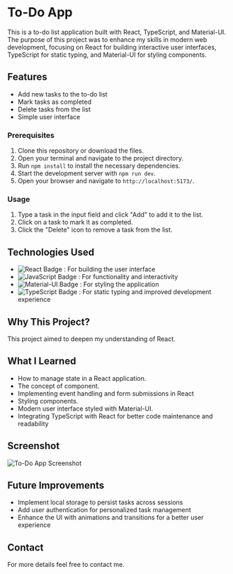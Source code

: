 # To-Do App

This is a to-do list application built with React, TypeScript, and Material-UI. The purpose of this project was to enhance my skills in modern web development, focusing on React for building interactive user interfaces, TypeScript for static typing, and Material-UI for styling components.

## Features

- Add new tasks to the to-do list
- Mark tasks as completed
- Delete tasks from the list
- Simple user interface

### Prerequisites

1. Clone this repository or download the files.
2. Open your terminal and navigate to the project directory.
3. Run `npm install` to install the necessary dependencies.
4. Start the development server with `npm run dev`.
5. Open your browser and navigate to `http://localhost:5173/`.

### Usage

1. Type a task in the input field and click "Add" to add it to the list.
2. Click on a task to mark it as completed.
3. Click the "Delete" icon to remove a task from the list.

## Technologies Used

- ![React Badge](https://img.shields.io/badge/React-17.0.2-blue?logo=react&logoColor=white) : For building the user interface
- ![JavaScript Badge](https://img.shields.io/badge/JavaScript-ES6-yellow?logo=javascript&logoColor=white) : For functionality and interactivity
- ![Material-UI Badge](https://img.shields.io/badge/Material--UI-5.0-blue?logo=mui&logoColor=white) : For styling the application
- ![TypeScript Badge](https://img.shields.io/badge/TypeScript-4.0-blue?logo=typescript&logoColor=white) : For static typing and improved development experience

## Why This Project?

This project aimed to deepen my understanding of React.

## What I Learned

- How to manage state in a React application.
- The concept of component.
- Implementing event handling and form submissions in React
- Styling components.
- Modern user interface styled with Material-UI.
- Integrating TypeScript with React for better code maintenance and readability

## Screenshot

![To-Do App Screenshot](/To-Do-React.png)

## Future Improvements

- Implement local storage to persist tasks across sessions
- Add user authentication for personalized task management
- Enhance the UI with animations and transitions for a better user experience

## Contact

For more details feel free to contact me.
